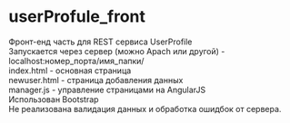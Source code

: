 # userProfule_front
Фронт-енд часть для REST сервиса UserProfile<br>
Запускается через сервер (можно Apach или другой) - localhost:номер_порта/имя_папки/<br>
index.html - основная страница<br>
newuser.html - страница добавления данных<br>
manager.js - управление страницами на AngularJS<br>
Использован Bootstrap<br>
Не реализована валидация данных и обработка ошидбок от сервера.<br>
